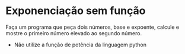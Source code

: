 # Exponenciação sem função
Faça um programa que peça dois números, base e expoente, calcule e mostre o primeiro número elevado ao segundo número. 
- Não utilize a função de potência da linguagem python